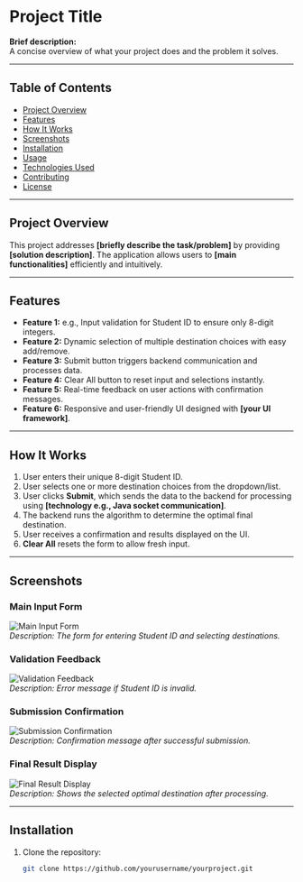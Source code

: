# Project Title

**Brief description:**  
A concise overview of what your project does and the problem it solves.

---

## Table of Contents

- [Project Overview](#project-overview)  
- [Features](#features)  
- [How It Works](#how-it-works)  
- [Screenshots](#screenshots)  
- [Installation](#installation)  
- [Usage](#usage)  
- [Technologies Used](#technologies-used)  
- [Contributing](#contributing)  
- [License](#license)  

---

## Project Overview

This project addresses **[briefly describe the task/problem]** by providing **[solution description]**. The application allows users to **[main functionalities]** efficiently and intuitively.

---

## Features

- **Feature 1:** e.g., Input validation for Student ID to ensure only 8-digit integers.  
- **Feature 2:** Dynamic selection of multiple destination choices with easy add/remove.  
- **Feature 3:** Submit button triggers backend communication and processes data.  
- **Feature 4:** Clear All button to reset input and selections instantly.  
- **Feature 5:** Real-time feedback on user actions with confirmation messages.  
- **Feature 6:** Responsive and user-friendly UI designed with **[your UI framework]**.

---

## How It Works

1. User enters their unique 8-digit Student ID.  
2. User selects one or more destination choices from the dropdown/list.  
3. User clicks **Submit**, which sends the data to the backend for processing using **[technology e.g., Java socket communication]**.  
4. The backend runs the algorithm to determine the optimal final destination.  
5. User receives a confirmation and results displayed on the UI.  
6. **Clear All** resets the form to allow fresh input.

---

## Screenshots

### Main Input Form  
![Main Input Form](path_to_your_image_1.png)  
*Description: The form for entering Student ID and selecting destinations.*

### Validation Feedback  
![Validation Feedback](path_to_your_image_2.png)  
*Description: Error message if Student ID is invalid.*

### Submission Confirmation  
![Submission Confirmation](path_to_your_image_3.png)  
*Description: Confirmation message after successful submission.*

### Final Result Display  
![Final Result Display](path_to_your_image_4.png)  
*Description: Shows the selected optimal destination after processing.*

---

## Installation

1. Clone the repository:  
   ```bash
   git clone https://github.com/yourusername/yourproject.git
